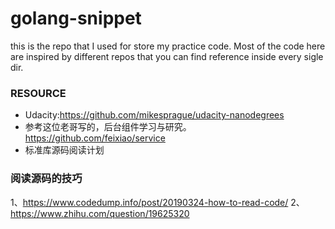 # golang-snippet
this is the repo that I used for store my practice code. 
Most of the code here are inspired by different repos that you can find reference inside every sigle dir.

### RESOURCE
- Udacity:https://github.com/mikesprague/udacity-nanodegrees
- 参考这位老哥写的，后台组件学习与研究。 https://github.com/feixiao/service
- 标准库源码阅读计划



### 阅读源码的技巧
1、https://www.codedump.info/post/20190324-how-to-read-code/
2、https://www.zhihu.com/question/19625320 

